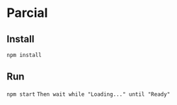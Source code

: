 # Parcial

## Install
 `npm install`

 ## Run
 `npm start`
 `Then wait while "Loading..." until "Ready"`
